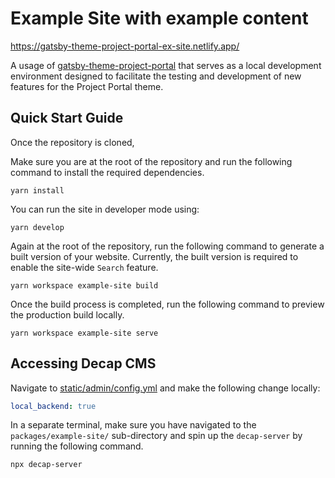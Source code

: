 # Example Site with example content

https://gatsby-theme-project-portal-ex-site.netlify.app/

A usage of
[gatsby-theme-project-portal](https://github.com/thepolicylab-projectportals/project-portal-theme)
that serves as a local development environment designed to facilitate the testing and development of new features for the Project Portal theme. 



## Quick Start Guide

Once the repository is cloned, 

Make sure you are at the root of the repository and run the following command to install the required dependencies.

```shell
yarn install
```

You can run the site in developer mode using:
```shell
yarn develop
```

Again at the root of the repository, run the following command to generate a built version of your website. Currently, the built version is required to enable the site-wide `Search` feature.
```shell
yarn workspace example-site build
```

Once the build process is completed, run the following command to preview the production build locally. 
```shell
yarn workspace example-site serve
```


## Accessing Decap CMS

Navigate to [static/admin/config.yml](./static/admin/config.yml) and make the following change locally:

```yaml
local_backend: true
```

In a separate terminal, make sure you have navigated to the `packages/example-site/` sub-directory and spin up the `decap-server` by running the following command.

```shell
npx decap-server
```
